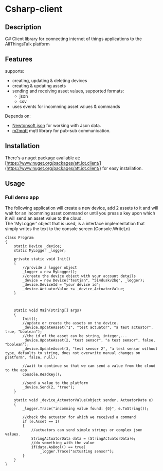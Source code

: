 # Csharp-client

## Description

C# Client library for connecting internet of things applications to the AllThingsTalk platform

## Features
supports: 

- creating, updating & deleting devices
- creating & updating assets
- sending and receiving asset values, supported formats:
	- json 
	- csv
- uses events for incomming asset values & commands

Depends on:

- [Newtonsoft.json](https://www.nuget.org/packages/Newtonsoft.Json/) for working with Json data.
- [m2mqtt](https://m2mqtt.codeplex.com/) mqtt library for pub-sub communication.

## Installation
There's a nuget package available at: [https://www.nuget.org/packages/att.iot.client/](https://www.nuget.org/packages/att.iot.client/) for easy installation.

## Usage

### Full demo app
The following application will create a new device, add 2 assets to it and will wait for an incomming asset command or until you press a key upon which it will send an asset value to the cloud.  
The 'MyLogger' object that is used, is a interface implementation that simply writes the text to the console screen (Console.WriteLn)

    class Program
    {
        static Device _device;
        static MyLogger _logger;

        private static void Init()
        {
            //provide a logger object
            _logger = new MyLogger();
            //create the device object with your account details
            _device = new Device("testjan", "5i4duakv2bq", _logger);
            _device.DeviceId = "your device id";
            _device.ActuatorValue += _device_ActuatorValue;
        }



        static void Main(string[] args)
        {
            Init();
            //update or create the assets on the device. 
			_device.UpdateAsset("1", "test actuator", "a test actuator", true, "boolean");
            //the id of the asset can be string, integer,...  
			_device.UpdateAsset(2, "test sensor", "a test sensor", false, "boolean");
            _device.UpdateAsset(3, "test sensor 2", "a test sensor without type, defaults to string, does not overwrite manual changes on platform", false, null);

            //wait to continue so that we can send a value from the cloud to the app.
            Console.ReadKey();                                          

			//send a value to the platform
			_device.Send(2, "true");
        }

        static void _device_ActuatorValue(object sender, ActuatorData e)
        {
            _logger.Trace("incomming value found: {0}", e.ToString());

            //check the actuator for which we received a command
            if (e.Asset == 1)
            {
                //actuators can send simple strings or complex json values. 
                StringActuatorData data = (StringActuatorData)e;
                //do something with the value
                if(data.AsBool() == true)
                    _logger.Trace("actuating sensor");
            }
        }
    }
